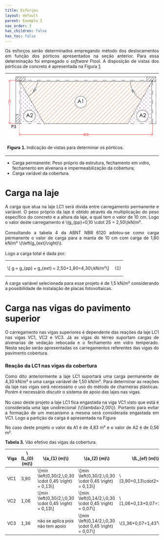 ```yaml
---
title: Esforços
layout: default
parent: Exemplo I
nav_order: 3
has_children: false
has_toc: false
---
```


<!--Don't delete this script-->
<script src = "https://polyfill.io/v3/polyfill.min.js?features=es6"></script>
<script id = "MathJax-script" async src="https://cdn.jsdelivr.net/npm/mathjax@3/es5/tex-mml-chtml.js"></script>
<!--Don't delete this script-->

<p align = "justify">
Os esforços serão determinados empregando método dos deslocamentos em função dos pórticos apresentados na seção anterior. Para essa determinação foi empregado o <i>software</i> Ftool. A disposição de vistas dos pórticos de concreto é apresentada na Figura <a href="#fig1">1</a>.
</p>

<table border = "0" style = "width:100%">
  <tr>
    <td><center><img src = "assets/images/charneiras.png" width = "100%"></center></td>
  </tr>
  <tr>
    <td><center><p align = "justify" id = "fig1"><b>Figura 1.</b> Indicação de vistas para determinar os pórticos.</p></center></td>
  </tr>
</table>

<ul>
<li>Carga permanente: Peso próprio da estrutura, fechamento em vidro, fechamento em alvenaria e impermeabilização da cobertura;</li>
<li>Carga variável da cobertura.</li>
</ul>

<h1>Carga na laje</h1> 

<p align = "justify">
A carga que atua na laje LC1 será divida entre carregamento permanente e variável. O peso próprio da laje é obtido através da multiplicação do peso específico do concreto e a altura da laje, a qual tem o valor de 10 cm. Logo o valor deste carregamento é \(g_{pp}=0,10 \cdot 25 = 2,50\)kN/m².
<br><br>
Consultando a tabela 4 da ABNT NBR 6120 adotou-se como carga permanente o valor de carga para a manta de 10 cm com carga de 1,80 kN/m² \(\left(g_{ext}\right)\).<br><br>
Logo a carga total é dada por:
</p>

<table border = "0" style = "width:100%">
    <tr>
        <td style="width: 90%;">\[ g = g_{pp} + g_{ext} = 2,50+1,80=4,30\;kN/m²\]</td>
        <td style="width: 10%;"><p align = "right" id = "eq1">(1)</p></td>
    </tr>
</table>

<p align = "justify">
A carga variável selecionada para esse projeto é de 1,5 kN/m² considerando a possibilidade de instalação de placas fotovoltaicas.
</p>

<h1>Carga nas vigas do pavimento superior</h1> 

<p align = "justify">
O carregamento nas vigas superiores é dependente das reações da laje LC1 nas vigas VC1, VC2 e VC3. Já as vigas do térreo suportam cargas de alvenarias de vedação rebocada e o fechamento em vidro temperado. Nesta seção serão apresentadas os carregamentos referentes das vigas do pavimento cobertura. 
</p>

<h3>Reação da LC1 nas vigas da cobertura</h3> 

<p align = "justify">
Como dito anteriormente a laje LC1 suportará uma carga permanente de 4,30 kN/m² e uma carga variável de 1,50 kN/m². Para determinar as reações da laje nas vigas será necessário o uso do método de charneiras plásticas. Porém é necessário discutir o sistema de apoio das lajes nas vigas.
<br><br>
No caso deste projeto a laje LC1 fica engastada na viga VC1 visto que está é considerada uma laje unidirecional (\(\lambda>2,00\)). Portanto para evitar a formação de um mecanismo a mesma será considerada engastada em VC1. Logo a partição da carga é apresentada na Figura 
</p>



<p align = "justify">
No caso deste projeto o valor da A1 é de 4,83 m² e o valor de A2 é de 0,56 m². 
</p>

<p align = "justify" id = "tab3"><b>Tabela 3.</b> Vão efetivo das vigas da cobertura.</p>

<table style = "width:100%">
  <thead>
    <tr>
      <th>Viga</th>
      <th>\(L_{0} (m)\)</th>
      <th>\(a_{1} (m)\)</th>
      <th>\(a_{2} (m)\)</th>
      <th>\(L_{ef} (m)\)</th>
    </tr>
  </thead>
  <tbody>
    <tr>
      <td>VC1</td>
      <td>3,90</td>
      <td>\[min \left(0,30/2,\;0,30 \cdot 0,45 \right) = 0,13\]</td>
      <td>\[min \left(0,30/2,\;0,30 \cdot 0,45 \right) = 0,13\]</td>
      <td>\[3,90+0,13\cdot2=4,16\]</td>
    </tr>
    <tr>
      <td>VC2</td>
      <td>1,06</td>
      <td>\[min \left(0,30/2,\;0,30 \cdot 0,45 \right) = 0,13\]</td>
      <td>\[min \left(0,14/2,\;0,30 \cdot 0,45 \right) = 0,07\]</td>
      <td>\[1,06+0,13+0,07=1,26\]</td>
    </tr>
    <tr>
      <td>VC3</td>
      <td>1,36</td>
      <td>não se aplica pois não tem apoio</td>
      <td>\[min \left(0,14/2,\;0,30 \cdot 0,45 \right) = 0,07\]</td>
      <td>\[1,36+0,07=1,43¹\]</td>
    </tr>
  </tbody>
</table>


<!-- <h3>Carregamento nas vigas do térreo</h3>
que nestede 11,5 cm de espessura e reboco e 0,50 cm em cada face totalizando 1,70 kN/m² conforme tabela 2 da ABNT NBR 6120. Além disso uma das faces da arquitetura exige um fechamento em vidro com espessura de 10 mm (Peso específico aparente de 22 kN/m³). -->